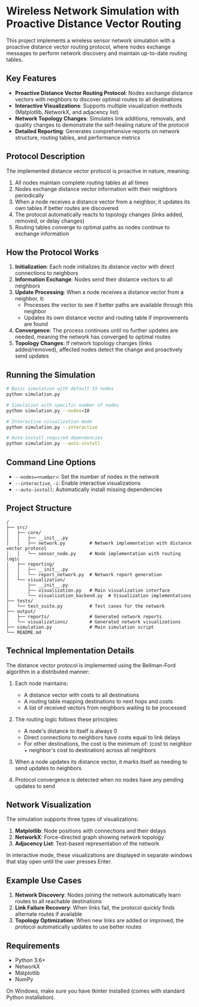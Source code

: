 # Wireless Network Simulation with Proactive Distance Vector Routing

This project implements a wireless sensor network simulation with a proactive distance vector routing protocol, where nodes exchange messages to perform network discovery and maintain up-to-date routing tables.

## Key Features

- **Proactive Distance Vector Routing Protocol**: Nodes exchange distance vectors with neighbors to discover optimal routes to all destinations
- **Interactive Visualizations**: Supports multiple visualization methods (Matplotlib, NetworkX, and adjacency list)
- **Network Topology Changes**: Simulates link additions, removals, and quality changes to demonstrate the self-healing nature of the protocol
- **Detailed Reporting**: Generates comprehensive reports on network structure, routing tables, and performance metrics

## Protocol Description

The implemented distance vector protocol is proactive in nature, meaning:

1. All nodes maintain complete routing tables at all times
2. Nodes exchange distance vector information with their neighbors periodically
3. When a node receives a distance vector from a neighbor, it updates its own tables if better routes are discovered
4. The protocol automatically reacts to topology changes (links added, removed, or delay changes)
5. Routing tables converge to optimal paths as nodes continue to exchange information

## How the Protocol Works

1. **Initialization**: Each node initializes its distance vector with direct connections to neighbors
2. **Information Exchange**: Nodes send their distance vectors to all neighbors
3. **Update Processing**: When a node receives a distance vector from a neighbor, it:
   - Processes the vector to see if better paths are available through this neighbor
   - Updates its own distance vector and routing table if improvements are found
4. **Convergence**: The process continues until no further updates are needed, meaning the network has converged to optimal routes
5. **Topology Changes**: If network topology changes (links added/removed), affected nodes detect the change and proactively send updates

## Running the Simulation

```bash
# Basic simulation with default 15 nodes
python simulation.py

# Simulation with specific number of nodes
python simulation.py --nodes=10

# Interactive visualization mode
python simulation.py --interactive

# Auto-install required dependencies
python simulation.py --auto-install
```

## Command Line Options

- `--nodes=<number>`: Set the number of nodes in the network
- `--interactive`, `-i`: Enable interactive visualizations
- `--auto-install`: Automatically install missing dependencies

## Project Structure

```
/
├── src/
│   ├── core/
│   │   ├── __init__.py
│   │   ├── network.py         # Network implementation with distance vector protocol
│   │   └── sensor_node.py     # Node implementation with routing logic
│   ├── reporting/
│   │   ├── __init__.py
│   │   └── report_network.py  # Network report generation
│   └── visualization/
│       ├── __init__.py
│       ├── visualization.py   # Main visualization interface
│       └── visualization_backend.py  # Visualization implementations
├── tests/
│   └── test_suite.py          # Test cases for the network
├── output/
│   ├── reports/               # Generated network reports
│   └── visualizations/        # Generated network visualizations
├── simulation.py              # Main simulation script
└── README.md
```

## Technical Implementation Details

The distance vector protocol is implemented using the Bellman-Ford algorithm in a distributed manner:

1. Each node maintains:
   - A distance vector with costs to all destinations
   - A routing table mapping destinations to next hops and costs
   - A list of received vectors from neighbors waiting to be processed

2. The routing logic follows these principles:
   - A node's distance to itself is always 0
   - Direct connections to neighbors have costs equal to link delays
   - For other destinations, the cost is the minimum of:
     (cost to neighbor + neighbor's cost to destination) across all neighbors

3. When a node updates its distance vector, it marks itself as needing to send updates to neighbors

4. Protocol convergence is detected when no nodes have any pending updates to send

## Network Visualization

The simulation supports three types of visualizations:

1. **Matplotlib**: Node positions with connections and their delays
2. **NetworkX**: Force-directed graph showing network topology
3. **Adjacency List**: Text-based representation of the network

In interactive mode, these visualizations are displayed in separate windows that stay open until the user presses Enter.

## Example Use Cases

1. **Network Discovery**: Nodes joining the network automatically learn routes to all reachable destinations
2. **Link Failure Recovery**: When links fail, the protocol quickly finds alternate routes if available
3. **Topology Optimization**: When new links are added or improved, the protocol automatically updates to use better routes

## Requirements

- Python 3.6+
- NetworkX
- Matplotlib
- NumPy

On Windows, make sure you have tkinter installed (comes with standard Python installation).
